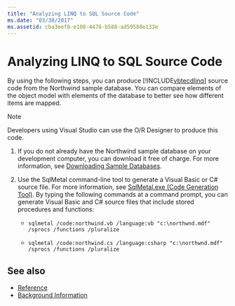 ```yaml
---
title: "Analyzing LINQ to SQL Source Code"
ms.date: "03/30/2017"
ms.assetid: cba3eef8-e108-4478-b588-ad59580e133e
---
```

# Analyzing LINQ to SQL Source Code
By using the following steps, you can produce [!INCLUDE[vbtecdlinq](../../../../../../includes/vbtecdlinq-md.md)] source code from the Northwind sample database. You can compare elements of the object model with elements of the database to better see how different items are mapped.  
  
> [!NOTE]
> Developers using Visual Studio can use the O/R Designer to produce this code.  
  
1. If you do not already have the Northwind sample database on your development computer, you can download it free of charge. For more information, see [Downloading Sample Databases](downloading-sample-databases.md).  
  
2. Use the SqlMetal command-line tool to generate a Visual Basic or C# source file. For more information, see [SqlMetal.exe (Code Generation Tool)](../../../../tools/sqlmetal-exe-code-generation-tool.md). By typing the following commands at a command prompt, you can generate Visual Basic and C# source files that include stored procedures and functions:  
  
    - `sqlmetal /code:northwind.vb /language:vb "c:\northwnd.mdf" /sprocs /functions /pluralize`  
  
    - `sqlmetal /code:northwind.cs /language:csharp "c:\northwnd.mdf" /sprocs /functions /pluralize`  
  
## See also

- [Reference](reference.md)
- [Background Information](background-information.md)
